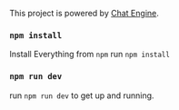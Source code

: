 
This project is powered by [Chat Engine](https://chatengine.io).

### `npm install`

Install Everything from `npm` run `npm install`

### `npm run dev`

run `npm run dev` to get up and running.
